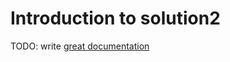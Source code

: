 # Introduction to solution2

TODO: write [great documentation](http://jacobian.org/writing/what-to-write/)
